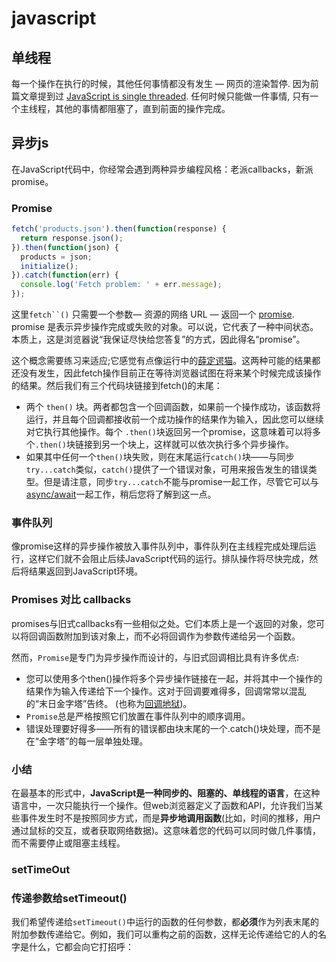 # javascript 

## 单线程

每一个操作在执行的时候，其他任何事情都没有发生 — 网页的渲染暂停. 因为前篇文章提到过 [JavaScript is single threaded](https://developer.mozilla.org/en-US/docs/Learn/JavaScript/Asynchronous/Concepts#JavaScript_is_single_threaded). 任何时候只能做一件事情, 只有一个主线程，其他的事情都阻塞了，直到前面的操作完成。 

## 异步js

 在JavaScript代码中，你经常会遇到两种异步编程风格：老派callbacks，新派promise。 



### Promise

```javascript
fetch('products.json').then(function(response) {
  return response.json();
}).then(function(json) {
  products = json;
  initialize();
}).catch(function(err) {
  console.log('Fetch problem: ' + err.message);
});
```

这里`fetch``()` 只需要一个参数— 资源的网络 URL — 返回一个 [promise](https://developer.mozilla.org/en-US/docs/Web/JavaScript/Reference/Global_Objects/Promise). promise 是表示异步操作完成或失败的对象。可以说，它代表了一种中间状态。 本质上，这是浏览器说“我保证尽快给您答复”的方式，因此得名“promise”。

这个概念需要练习来适应;它感觉有点像运行中的[薛定谔猫](https://zh.wikipedia.org/wiki/薛定谔猫)。这两种可能的结果都还没有发生，因此fetch操作目前正在等待浏览器试图在将来某个时候完成该操作的结果。然后我们有三个代码块链接到fetch()的末尾：

- 两个 `then()` 块。两者都包含一个回调函数，如果前一个操作成功，该函数将运行，并且每个回调都接收前一个成功操作的结果作为输入，因此您可以继续对它执行其他操作。每个 `.then()`块返回另一个promise，这意味着可以将多个`.then()`块链接到另一个块上，这样就可以依次执行多个异步操作。
- 如果其中任何一个`then()`块失败，则在末尾运行`catch()`块——与同步`try...catch`类似，`catch()`提供了一个错误对象，可用来报告发生的错误类型。但是请注意，同步`try...catch`不能与promise一起工作，尽管它可以与[async/await](https://developer.mozilla.org/en-US/docs/Learn/JavaScript/Asynchronous/Async_await)一起工作，稍后您将了解到这一点。

### 事件队列

 像promise这样的异步操作被放入事件队列中，事件队列在主线程完成处理后运行，这样它们就不会阻止后续JavaScript代码的运行。排队操作将尽快完成，然后将结果返回到JavaScript环境。 

###  Promises 对比 callbacks 

promises与旧式callbacks有一些相似之处。它们本质上是一个返回的对象，您可以将回调函数附加到该对象上，而不必将回调作为参数传递给另一个函数。

然而，`Promise`是专门为异步操作而设计的，与旧式回调相比具有许多优点:

- 您可以使用多个then()操作将多个异步操作链接在一起，并将其中一个操作的结果作为输入传递给下一个操作。这对于回调要难得多，回调常常以混乱的“末日金字塔”告终。 (也称为[回调地狱](http://callbackhell.com/))。
- `Promise`总是严格按照它们放置在事件队列中的顺序调用。
- 错误处理要好得多——所有的错误都由块末尾的一个.catch()块处理，而不是在“金字塔”的每一层单独处理。



### 小结

 在最基本的形式中，**JavaScript是一种同步的、阻塞的、单线程的语言**，在这种语言中，一次只能执行一个操作。但web浏览器定义了函数和API，允许我们当某些事件发生时不是按照同步方式，而是**异步地调用函数**(比如，时间的推移，用户通过鼠标的交互，或者获取网络数据)。这意味着您的代码可以同时做几件事情，而不需要停止或阻塞主线程。 





### setTimeOut

### 传递参数给setTimeout() 



我们希望传递给`setTimeout()`中运行的函数的任何参数，都**必须**作为列表末尾的附加参数传递给它。例如，我们可以重构之前的函数，这样无论传递给它的人的名字是什么，它都会向它打招呼：